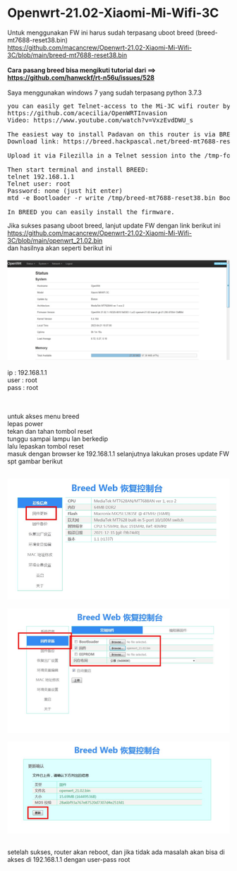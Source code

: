 # Openwrt-21.02-Xiaomi-Mi-Wifi-3C

Untuk menggunakan FW ini harus sudah terpasang uboot breed (breed-mt7688-reset38.bin) <br>
https://github.com/macancrew/Openwrt-21.02-Xiaomi-Mi-Wifi-3C/blob/main/breed-mt7688-reset38.bin <br><br><b>
Cara pasang breed bisa mengikuti tutorial dari ==> https://github.com/hanwckf/rt-n56u/issues/528</b><br><br>
Saya menggunakan windows 7 yang sudah terpasang python 3.7.3<br>
<pre>
you can easily get Telnet-access to the Mi-3C wifi router by this exploit:
https://github.com/acecilia/OpenWRTInvasion
Video: https://www.youtube.com/watch?v=VxzEvdDWU_s

The easiest way to install Padavan on this router is via BREED.
Download link: https://breed.hackpascal.net/breed-mt7688-reset38.bin

Upload it via Filezilla in a Telnet session into the /tmp-folder of the router.

Then start terminal and install BREED:
telnet 192.168.1.1
Telnet user: root
Password: none (just hit enter)
mtd -e Bootloader -r write /tmp/breed-mt7688-reset38.bin Bootloader

In BREED you can easily install the firmware.
</pre>

Jika sukses pasang uboot breed, lanjut update FW dengan link berikut ini <br>
https://github.com/macancrew/Openwrt-21.02-Xiaomi-Mi-Wifi-3C/blob/main/openwrt_21.02.bin <br>
dan hasilnya akan seperti berikut ini <br><br>
<img src=Image1.jpg> <br><br>
ip : 192.168.1.1<br>
user : root <br>
pass : root

<br><br>
untuk akses menu breed <br>
lepas power <br>
tekan dan tahan tombol reset <br>
tunggu sampai lampu lan berkedip <br>
lalu lepaskan tombol reset <br>
masuk dengan browser ke 192.168.1.1 
selanjutnya lakukan proses update FW spt gambar berikut<br><br>

<img src="Image2.jpg"><br><br>
<img src="Image3.jpg"><br><br>
<img src="Image4.jpg"><br><br>

setelah sukses, router akan reboot, dan jika tidak ada masalah akan bisa di akses di 192.168.1.1 dengan user-pass root<br>

